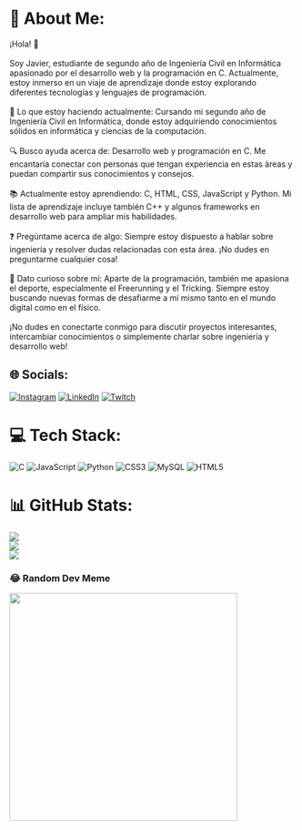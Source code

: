 # 💫 About Me:
¡Hola! 👋<br><br>Soy Javier, estudiante de segundo año de Ingeniería Civil en Informática apasionado por el desarrollo web y la programación en C. Actualmente, estoy inmerso en un viaje de aprendizaje donde estoy explorando diferentes tecnologías y lenguajes de programación.<br><br>📘 Lo que estoy haciendo actualmente: Cursando mi segundo año de Ingeniería Civil en Informática, donde estoy adquiriendo conocimientos sólidos en informática y ciencias de la computación.<br><br>🔍 Busco ayuda acerca de: Desarrollo web y programación en C. Me encantaría conectar con personas que tengan experiencia en estas áreas y puedan compartir sus conocimientos y consejos.<br><br>📚 Actualmente estoy aprendiendo: C, HTML, CSS, JavaScript y Python. Mi lista de aprendizaje incluye también C++ y algunos frameworks en desarrollo web para ampliar mis habilidades.<br><br>❓ Pregúntame acerca de algo: Siempre estoy dispuesto a hablar sobre ingeniería y resolver dudas relacionadas con esta área. ¡No dudes en preguntarme cualquier cosa!<br><br>🌟 Dato curioso sobre mí: Aparte de la programación, también me apasiona el deporte, especialmente el Freerunning y el Tricking. Siempre estoy buscando nuevas formas de desafiarme a mí mismo tanto en el mundo digital como en el físico.<br><br>¡No dudes en conectarte conmigo para discutir proyectos interesantes, intercambiar conocimientos o simplemente charlar sobre ingeniería y desarrollo web!


## 🌐 Socials:
[![Instagram](https://img.shields.io/badge/Instagram-%23E4405F.svg?logo=Instagram&logoColor=white)](https://instagram.com/javieer.fc) [![LinkedIn](https://img.shields.io/badge/LinkedIn-%230077B5.svg?logo=linkedin&logoColor=white)](https://linkedin.com/in/javier-farías-cárcamo-92761828b/) [![Twitch](https://img.shields.io/badge/Twitch-%239146FF.svg?logo=Twitch&logoColor=white)](https://twitch.tv/ZAPALLO) 

# 💻 Tech Stack:
![C](https://img.shields.io/badge/c-%2300599C.svg?style=for-the-badge&logo=c&logoColor=white) ![JavaScript](https://img.shields.io/badge/javascript-%23323330.svg?style=for-the-badge&logo=javascript&logoColor=%23F7DF1E) ![Python](https://img.shields.io/badge/python-3670A0?style=for-the-badge&logo=python&logoColor=ffdd54) ![CSS3](https://img.shields.io/badge/css3-%231572B6.svg?style=for-the-badge&logo=css3&logoColor=white) ![MySQL](https://img.shields.io/badge/mysql-%2300000f.svg?style=for-the-badge&logo=mysql&logoColor=white) ![HTML5](https://img.shields.io/badge/html5-%23E34F26.svg?style=for-the-badge&logo=html5&logoColor=white)
# 📊 GitHub Stats:
![](https://github-readme-stats.vercel.app/api?username=Zapalloman&theme=tokyonight&hide_border=true&include_all_commits=false&count_private=false)<br/>
![](https://github-readme-streak-stats.herokuapp.com/?user=Zapalloman&theme=tokyonight&hide_border=true)<br/>
![](https://github-readme-stats.vercel.app/api/top-langs/?username=Zapalloman&theme=tokyonight&hide_border=true&include_all_commits=false&count_private=false&layout=compact)

### 😂 Random Dev Meme
<img src='https://randommeme-five.vercel.app/' style="height: 400px;"/>

